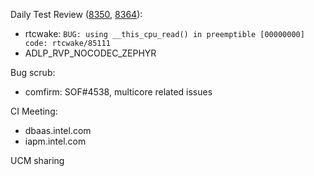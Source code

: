 Daily Test Review ([8350](https://sof-ci.sh.intel.com/#/result/planresultdetail/8350), [8364](https://sof-ci.sh.intel.com/#/result/planresultdetail/8364)):

* rtcwake: `BUG: using __this_cpu_read() in preemptible [00000000] code: rtcwake/85111`
* ADLP_RVP_NOCODEC_ZEPHYR

Bug scrub:

* comfirm: SOF#4538, multicore related issues 

CI Meeting:

* dbaas.intel.com
* iapm.intel.com

UCM sharing
